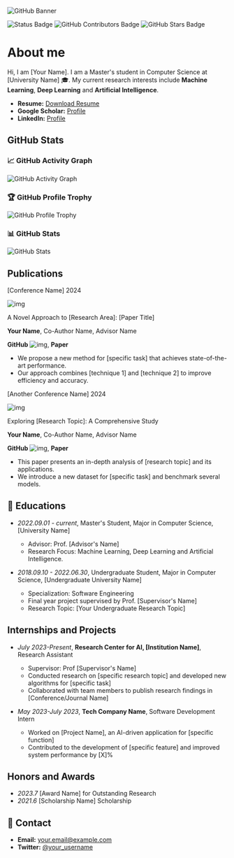 ![GitHub Banner](https://github.com/zhouzihui2001/zhouzihui2001/raw/main/assets/Bottom_up.svg)

![Status Badge](https://img.shields.io/badge/status-updating-brightgreen.svg)
![GitHub Contributors Badge](https://img.shields.io/github/contributors/zhouzihui2001/zhouzihui2001.svg?color=blue)
![GitHub Stars Badge](https://img.shields.io/github/stars/zhouzihui2001/zhouzihui2001.svg?logo=github)

# About me

Hi, I am [Your Name]. I am a Master's student in Computer Science at [University Name] 🎓. My current research interests include **Machine Learning**, **Deep Learning** and **Artificial Intelligence**.

- **Resume:** [Download Resume](#)
- **Google Scholar:** [Profile](#)
- **LinkedIn:** [Profile](#)

## GitHub Stats

### 📈 GitHub Activity Graph

![GitHub Activity Graph](https://ghchart.rshah.org/zhouzihui2001)

### 🏆 GitHub Profile Trophy

![GitHub Profile Trophy](https://github-profile-trophy.vercel.app/?username=zhouzihui2001&theme=radical)

### 📊 GitHub Stats

![GitHub Stats](https://github-readme-stats.vercel.app/api?username=zhouzihui2001&show_icons=true&theme=dark)

## Publications

[Conference Name] 2024

![img](https://via.placeholder.com/300x200)

A Novel Approach to [Research Area]: [Paper Title]

**Your Name**, Co-Author Name, Advisor Name

**GitHub** ![img](https://img.shields.io/github/stars/your-username/your-repo), **Paper**

- We propose a new method for [specific task] that achieves state-of-the-art performance.
- Our approach combines [technique 1] and [technique 2] to improve efficiency and accuracy.

[Another Conference Name] 2024

![img](https://via.placeholder.com/300x200)

Exploring [Research Topic]: A Comprehensive Study

**Your Name**, Co-Author Name, Advisor Name

**GitHub** ![img](https://img.shields.io/github/stars/your-username/your-repo), **Paper**

- This paper presents an in-depth analysis of [research topic] and its applications.
- We introduce a new dataset for [specific task] and benchmark several models.

## 📖 Educations

- _2022.09.01 - current_, Master's Student, Major in Computer Science, [University Name]

  - Advisor: Prof. [Advisor's Name]
  - Research Focus: Machine Learning, Deep Learning and Artificial Intelligence.

- _2018.09.10 - 2022.06.30_, Undergraduate Student, Major in Computer Science, [Undergraduate University Name]

  - Specialization: Software Engineering
  - Final year project supervised by Prof. [Supervisor's Name]
  - Research Topic: [Your Undergraduate Research Topic]

## Internships and Projects

- _July 2023-Present_, **Research Center for AI, [Institution Name]**, Research Assistant

  - Supervisor: Prof [Supervisor's Name]
  - Conducted research on [specific research topic] and developed new algorithms for [specific task]
  - Collaborated with team members to publish research findings in [Conference/Journal Name]

- _May 2023-July 2023_, **Tech Company Name**, Software Development Intern

  - Worked on [Project Name], an AI-driven application for [specific function]
  - Contributed to the development of [specific feature] and improved system performance by [X]%
 
## Honors and Awards

- _2023.7_ [Award Name] for Outstanding Research
- _2021.6_ [Scholarship Name] Scholarship

## 📧 Contact

- **Email:** your.email@example.com
- **Twitter:** [@your_username](#)
